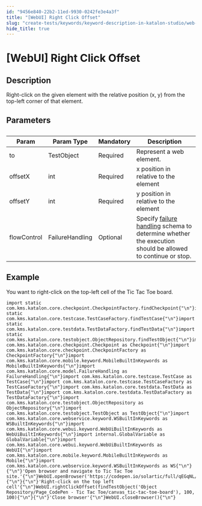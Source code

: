 ```yaml
---
id: "9456e840-22b2-11ed-9930-0242fe3e4a3f"
title: "[WebUI] Right Click Offset"
slug: "create-tests/keywords/keyword-description-in-katalon-studio/web-ui-keywords/webui-right-click-offset"
hide_title: true
---
```


# <a id="id_0" class="anchor_top_offset"/><a id="ariaid-title1" class="anchor_top_offset"/>[WebUI] Right Click Offset


## <a id="id_0__id_1" class="anchor_top_offset"/>Description

              
<p xmlns="http://www.w3.org/1999/xhtml" className="p">Right-click on the given element with the relative position (x,   y) from the top-left corner of that element.</p> 
      

## <a id="id_0__id_2" class="anchor_top_offset"/>Parameters

              
<table xmlns="http://www.w3.org/1999/xhtml" className="table anchor_top_offset" id="id_0__c3979ed7-2b48-4929-bebb-d947ff5abc7a"><caption /><thead className="thead"><tr className><th className="entry anchor_top_offset" id="id_0__c3979ed7-2b48-4929-bebb-d947ff5abc7a__entry__1">Param</th><th className="entry anchor_top_offset" id="id_0__c3979ed7-2b48-4929-bebb-d947ff5abc7a__entry__2">Param Type</th><th className="entry anchor_top_offset" id="id_0__c3979ed7-2b48-4929-bebb-d947ff5abc7a__entry__3">Mandatory</th><th className="entry anchor_top_offset" id="id_0__c3979ed7-2b48-4929-bebb-d947ff5abc7a__entry__4">Description</th></tr></thead><tbody className="tbody"><tr className><td className="entry" headers="id_0__c3979ed7-2b48-4929-bebb-d947ff5abc7a__entry__1 id_0__c3979ed7-2b48-4929-bebb-d947ff5abc7a__entry__2 id_0__c3979ed7-2b48-4929-bebb-d947ff5abc7a__entry__3 id_0__c3979ed7-2b48-4929-bebb-d947ff5abc7a__entry__4 ">to</td><td className="entry" headers="id_0__c3979ed7-2b48-4929-bebb-d947ff5abc7a__entry__1 id_0__c3979ed7-2b48-4929-bebb-d947ff5abc7a__entry__2 id_0__c3979ed7-2b48-4929-bebb-d947ff5abc7a__entry__3 id_0__c3979ed7-2b48-4929-bebb-d947ff5abc7a__entry__4 ">TestObject</td><td className="entry" headers="id_0__c3979ed7-2b48-4929-bebb-d947ff5abc7a__entry__1 id_0__c3979ed7-2b48-4929-bebb-d947ff5abc7a__entry__2 id_0__c3979ed7-2b48-4929-bebb-d947ff5abc7a__entry__3 id_0__c3979ed7-2b48-4929-bebb-d947ff5abc7a__entry__4 ">Required</td><td className="entry" headers="id_0__c3979ed7-2b48-4929-bebb-d947ff5abc7a__entry__1 id_0__c3979ed7-2b48-4929-bebb-d947ff5abc7a__entry__2 id_0__c3979ed7-2b48-4929-bebb-d947ff5abc7a__entry__3 id_0__c3979ed7-2b48-4929-bebb-d947ff5abc7a__entry__4 ">Represent a web element.</td></tr><tr className><td className="entry" headers="id_0__c3979ed7-2b48-4929-bebb-d947ff5abc7a__entry__1 id_0__c3979ed7-2b48-4929-bebb-d947ff5abc7a__entry__2 id_0__c3979ed7-2b48-4929-bebb-d947ff5abc7a__entry__3 id_0__c3979ed7-2b48-4929-bebb-d947ff5abc7a__entry__4 ">offsetX</td><td className="entry" headers="id_0__c3979ed7-2b48-4929-bebb-d947ff5abc7a__entry__1 id_0__c3979ed7-2b48-4929-bebb-d947ff5abc7a__entry__2 id_0__c3979ed7-2b48-4929-bebb-d947ff5abc7a__entry__3 id_0__c3979ed7-2b48-4929-bebb-d947ff5abc7a__entry__4 ">int</td><td className="entry" headers="id_0__c3979ed7-2b48-4929-bebb-d947ff5abc7a__entry__1 id_0__c3979ed7-2b48-4929-bebb-d947ff5abc7a__entry__2 id_0__c3979ed7-2b48-4929-bebb-d947ff5abc7a__entry__3 id_0__c3979ed7-2b48-4929-bebb-d947ff5abc7a__entry__4 ">Required</td><td className="entry" headers="id_0__c3979ed7-2b48-4929-bebb-d947ff5abc7a__entry__1 id_0__c3979ed7-2b48-4929-bebb-d947ff5abc7a__entry__2 id_0__c3979ed7-2b48-4929-bebb-d947ff5abc7a__entry__3 id_0__c3979ed7-2b48-4929-bebb-d947ff5abc7a__entry__4 ">x position in relative to the element</td></tr><tr className><td className="entry" headers="id_0__c3979ed7-2b48-4929-bebb-d947ff5abc7a__entry__1 id_0__c3979ed7-2b48-4929-bebb-d947ff5abc7a__entry__2 id_0__c3979ed7-2b48-4929-bebb-d947ff5abc7a__entry__3 id_0__c3979ed7-2b48-4929-bebb-d947ff5abc7a__entry__4 ">offsetY</td><td className="entry" headers="id_0__c3979ed7-2b48-4929-bebb-d947ff5abc7a__entry__1 id_0__c3979ed7-2b48-4929-bebb-d947ff5abc7a__entry__2 id_0__c3979ed7-2b48-4929-bebb-d947ff5abc7a__entry__3 id_0__c3979ed7-2b48-4929-bebb-d947ff5abc7a__entry__4 ">int</td><td className="entry" headers="id_0__c3979ed7-2b48-4929-bebb-d947ff5abc7a__entry__1 id_0__c3979ed7-2b48-4929-bebb-d947ff5abc7a__entry__2 id_0__c3979ed7-2b48-4929-bebb-d947ff5abc7a__entry__3 id_0__c3979ed7-2b48-4929-bebb-d947ff5abc7a__entry__4 ">Required</td><td className="entry" headers="id_0__c3979ed7-2b48-4929-bebb-d947ff5abc7a__entry__1 id_0__c3979ed7-2b48-4929-bebb-d947ff5abc7a__entry__2 id_0__c3979ed7-2b48-4929-bebb-d947ff5abc7a__entry__3 id_0__c3979ed7-2b48-4929-bebb-d947ff5abc7a__entry__4 ">y position in relative to the element</td></tr><tr className><td className="entry" headers="id_0__c3979ed7-2b48-4929-bebb-d947ff5abc7a__entry__1 id_0__c3979ed7-2b48-4929-bebb-d947ff5abc7a__entry__2 id_0__c3979ed7-2b48-4929-bebb-d947ff5abc7a__entry__3 id_0__c3979ed7-2b48-4929-bebb-d947ff5abc7a__entry__4 ">flowControl</td><td className="entry" headers="id_0__c3979ed7-2b48-4929-bebb-d947ff5abc7a__entry__1 id_0__c3979ed7-2b48-4929-bebb-d947ff5abc7a__entry__2 id_0__c3979ed7-2b48-4929-bebb-d947ff5abc7a__entry__3 id_0__c3979ed7-2b48-4929-bebb-d947ff5abc7a__entry__4 ">FailureHandling</td><td className="entry" headers="id_0__c3979ed7-2b48-4929-bebb-d947ff5abc7a__entry__1 id_0__c3979ed7-2b48-4929-bebb-d947ff5abc7a__entry__2 id_0__c3979ed7-2b48-4929-bebb-d947ff5abc7a__entry__3 id_0__c3979ed7-2b48-4929-bebb-d947ff5abc7a__entry__4 ">Optional</td><td className="entry" headers="id_0__c3979ed7-2b48-4929-bebb-d947ff5abc7a__entry__1 id_0__c3979ed7-2b48-4929-bebb-d947ff5abc7a__entry__2 id_0__c3979ed7-2b48-4929-bebb-d947ff5abc7a__entry__3 id_0__c3979ed7-2b48-4929-bebb-d947ff5abc7a__entry__4 ">Specify <a className="xref" href="/docs/maintain/configure-failure-handling-settings-in-katalon-studio">failure handling</a> schema to         determine whether the execution should be allowed to continue or         stop.</td></tr></tbody></table> 
      

## <a id="id_0__id_3" class="anchor_top_offset"/>Example

              
<p xmlns="http://www.w3.org/1999/xhtml" className="p">You want to right-click on the top-left cell of the Tic Tac Toe   board.</p> 
              
<pre xmlns="http://www.w3.org/1999/xhtml" className="pre codeblock"><code>import static com.kms.katalon.core.checkpoint.CheckpointFactory.findCheckpoint{"\n"}import static com.kms.katalon.core.testcase.TestCaseFactory.findTestCase{"\n"}import static com.kms.katalon.core.testdata.TestDataFactory.findTestData{"\n"}import static com.kms.katalon.core.testobject.ObjectRepository.findTestObject{"\n"}import com.kms.katalon.core.checkpoint.Checkpoint as Checkpoint{"\n"}import com.kms.katalon.core.checkpoint.CheckpointFactory as CheckpointFactory{"\n"}import com.kms.katalon.core.mobile.keyword.MobileBuiltInKeywords as MobileBuiltInKeywords{"\n"}import com.kms.katalon.core.model.FailureHandling as FailureHandling{"\n"}import com.kms.katalon.core.testcase.TestCase as TestCase{"\n"}import com.kms.katalon.core.testcase.TestCaseFactory as TestCaseFactory{"\n"}import com.kms.katalon.core.testdata.TestData as TestData{"\n"}import com.kms.katalon.core.testdata.TestDataFactory as TestDataFactory{"\n"}import com.kms.katalon.core.testobject.ObjectRepository as ObjectRepository{"\n"}import com.kms.katalon.core.testobject.TestObject as TestObject{"\n"}import com.kms.katalon.core.webservice.keyword.WSBuiltInKeywords as WSBuiltInKeywords{"\n"}import com.kms.katalon.core.webui.keyword.WebUiBuiltInKeywords as WebUiBuiltInKeywords{"\n"}import internal.GlobalVariable as GlobalVariable{"\n"}import com.kms.katalon.core.webui.keyword.WebUiBuiltInKeywords as WebUI{"\n"}import com.kms.katalon.core.mobile.keyword.MobileBuiltInKeywords as Mobile{"\n"}import com.kms.katalon.core.webservice.keyword.WSBuiltInKeywords as WS{"\n"}{"\n"}'Open browser and navigate to Tic Tac Toe site.'{"\n"}WebUI.openBrowser('https://codepen.io/solartic/full/qEGqNL/'){"\n"}{"\n"}'Right-click on the top left cell'{"\n"}WebUI.rightClickOffset(findTestObject('Object Repository/Page_CodePen - Tic Tac Toe/canvas_tic-tac-toe-board'), 100, 100){"\n"}{"\n"}'Close browser'{"\n"}WebUI.closeBrowser(){"\n"}</code></pre> 
            
